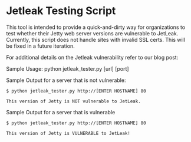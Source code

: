 # Jetleak Testing Script

This tool is intended to provide a quick-and-dirty way for organizations to test whether their Jetty web server versions are vulnerable to JetLeak. Currently, this script does not handle sites with invalid SSL certs. This will be fixed in a future iteration.

For additional details on the Jetleak vulnerability refer to our blog post:
<ADD URL HERE>

Sample Usage: python jetleak_tester.py [url] [port]

Sample Output for a server that is not vulnerable:

```
$ python jetleak_tester.py http://[ENTER HOSTNAME] 80

This version of Jetty is NOT vulnerable to JetLeak.
```

Sample Output for a server that is vulnerable

```
$ python jetleak_tester.py http://[ENTER HOSTNAME] 80

This version of Jetty is VULNERABLE to JetLeak!
```
